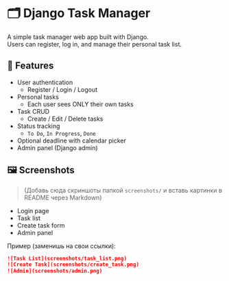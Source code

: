 # 🗂 Django Task Manager

A simple task manager web app built with Django.  
Users can register, log in, and manage their personal task list.

## 🚀 Features

- User authentication
  - Register / Login / Logout
- Personal tasks
  - Each user sees ONLY their own tasks
- Task CRUD
  - Create / Edit / Delete tasks
- Status tracking
  - `To Do`, `In Progress`, `Done`
- Optional deadline with calendar picker
- Admin panel (Django admin)

## 🖼 Screenshots

> (Добавь сюда скриншоты папкой `screenshots/` и вставь картинки в README через Markdown)

- Login page  
- Task list  
- Create task form  
- Admin panel

Пример (заменишь на свои ссылки):
```markdown
![Task List](screenshots/task_list.png)
![Create Task](screenshots/create_task.png)
![Admin](screenshots/admin.png)
